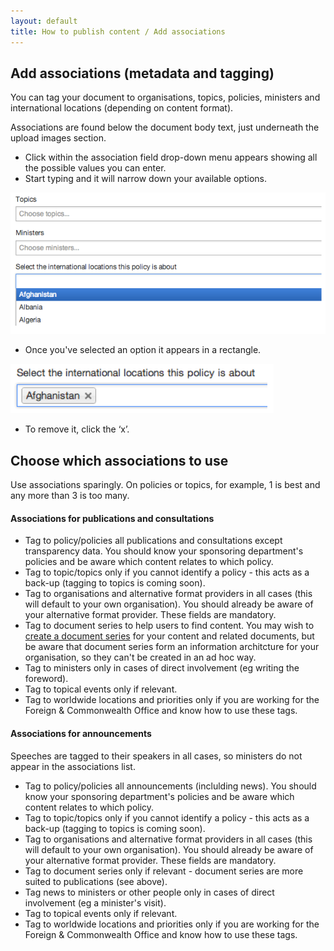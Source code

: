 ```yaml
---
layout: default
title: How to publish content / Add associations
---
```


## Add associations (metadata and tagging)

You can tag your document to organisations, topics, policies, ministers and international locations (depending on content format).

Associations are found below the document body text, just underneath the upload images section. 
	
* Click within the association field drop-down menu appears showing all the possible values you can enter.  	
* Start typing and it will narrow down your available options.
	
![Add associations 2](add-associations-2.png)
	
* Once you've selected an option it appears in a rectangle.

![Add associations 3](add-associations-3.png)
	
* To remove it, click the ‘x’.
	
## Choose which associations to use

Use associations sparingly. On policies or topics, for example, 1 is best and any more than 3 is too many.

#### Associations for publications and consultations

* Tag to policy/policies all publications and consultations except transparency data. You should know your sponsoring department's policies and be aware which content relates to which policy. 
* Tag to topic/topics only if you cannot identify a policy - this acts as a back-up (tagging to topics is coming soon).
* Tag to organisations and alternative format providers in all cases (this will default to your own organisation). You should already be aware of your alternative format provider. These fields are mandatory.
* Tag to document series to help users to find content. You may wish to [create a document series](http://alphagov.github.io/inside-government-admin-guide/editing-other-pages/document-series.html) for your content and related documents, but be aware that document series form an information architcture for your organisation, so they can't be created in an ad hoc way.
* Tag to ministers only in cases of direct involvement (eg writing the foreword).
* Tag to topical events only if relevant.
* Tag to worldwide locations and priorities only if you are working for the Foreign & Commonwealth Office and know how to use these tags.

#### Associations for announcements

Speeches are tagged to their speakers in all cases, so ministers do not appear in the associations list. 

* Tag to policy/policies all announcements (inclulding news). You should know your sponsoring department's policies and be aware which content relates to which policy. 
* Tag to topic/topics only if you cannot identify a policy - this acts as a back-up (tagging to topics is coming soon).
* Tag to organisations and alternative format providers in all cases (this will default to your own organisation). You should already be aware of your alternative format provider. These fields are mandatory.
* Tag to document series only if relevant - document series are more suited to publications (see above).
* Tag news to ministers or other people only in cases of direct involvement (eg a minister's visit).
* Tag to topical events only if relevant.
* Tag to worldwide locations and priorities only if you are working for the Foreign & Commonwealth Office and know how to use these tags.



